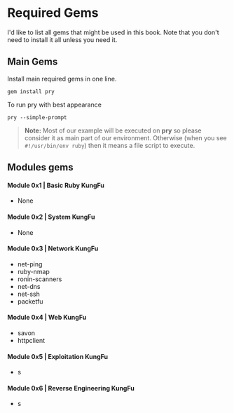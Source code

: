 # Required Gems
I'd like to list all gems that might be used in this book. Note that you don't need to install it all unless you need it.

## Main Gems
Install main required gems in one line.
```
gem install pry
```
To run pry with best appearance
```
pry --simple-prompt
```

> **Note:** Most of our example will be executed on **pry** so please consider it as main part of our environment. Otherwise (when you see `#!/usr/bin/env ruby`) then it means a file script to execute.


## Modules gems 

#### Module 0x1 | Basic Ruby KungFu
- None
#### Module 0x2 | System KungFu
- None
#### Module 0x3 | Network KungFu
-  net-ping
-  ruby-nmap 
-  ronin-scanners
-  net-dns
-  net-ssh
-  packetfu
#### Module 0x4 | Web KungFu
- savon 
- httpclient
#### Module 0x5 | Exploitation KungFu
- s 
#### Module 0x6 | Reverse Engineering KungFu
- s 